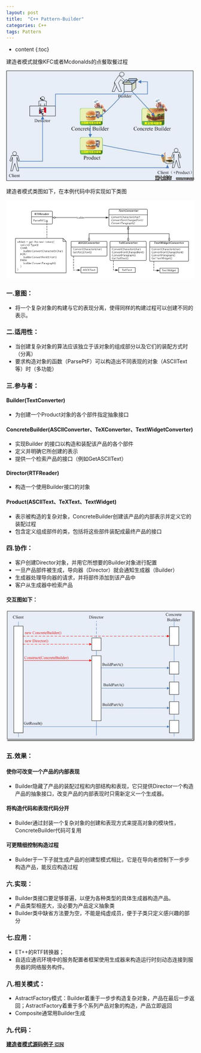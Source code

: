 ```yaml
---
layout: post
title:  "C++ Pattern-Builder"
categories: C++
tags: Pattern
---
```


* content
{:toc}

建造者模式就像KFC或者Mcdonalds的点餐取餐过程

![](https://raw.githubusercontent.com/cheng668/image/master/%E5%BB%BA%E9%80%A0%E8%80%85%E6%A8%A1%E5%BC%8F2.jpg)




建造者模式类图如下，在本例代码中将实现如下类图

![image](https://raw.githubusercontent.com/cheng668/image/master/%E5%BB%BA%E9%80%A0%E8%80%85%E6%A8%A1%E5%BC%8F.png)

### 一.意图：

* 将一个复杂对象的构建与它的表现分离，使得同样的构建过程可以创建不同的表示。

### 二.适用性：

* 当创建复杂对象的算法应该独立于该对象的组成部分以及它们的装配方式时（分离）
* 要求构造对象的函数（ParsePtF）可以构造出不同表现的对象（ASCIIText等）时（多功能）

### 三.参与者：

#### Builder(TextConverter)
* 为创建一个Product对象的各个部件指定抽象接口

#### ConcreteBuilder(ASCIIConverter、TeXConverter、TextWidgetConverter)
* 实现Builder	的接口以构造和装配该产品的各个部件
* 定义并明确它所创建的表示
* 提供一个检索产品的接口（例如GetASCIIText）

#### Director(RTFReader)
* 构造一个使用Builder接口的对象

#### Product(ASCIIText、TeXText、TextWidget)
* 表示被构造的复杂对象，ConcreteBuilder创建该产品的内部表示并定义它的装配过程
* 包含定义组成部件的类，包括将这些部件装配成最终产品的接口

### 四.协作：

* 客户创建Director对象，并用它所想要的Builder对象进行配置
* 一旦产品部件被生成，导向器（Director）就会通知生成器（Builder）
* 生成器处理导向器的请求，并将部件添加到该产品中
* 客户从生成器中检索产品

#### 交互图如下：

![image](https://raw.githubusercontent.com/cheng668/image/master/%E5%BB%BA%E9%80%A0%E8%80%85%E6%A8%A1%E5%BC%8F1.png)

### 五.效果：

#### 使你可改变一个产品的内部表现
* Builder隐藏了产品的装配过程和内部结构和表现，它只提供Director一个构造产品的抽象接口，改变产品的内部表现时只需新定义一个生成器。

#### 将构造代码和表现代码分开
* Builder通过封装一个复杂对象的创建和表现方式来提高对象的模块性，ConcreteBuilder代码可复用

#### 可更精细控制构造过程
* Builder于一下子就生成产品的创建型模式相比，它是在导向者控制下一步步构造产品，能反应构造过程

### 六.实现：

* Builder类接口要足够普遍，以便为各种类型的具体生成器构造产品。
* 产品类型相差大，没必要为产品定义抽象类
* Builder类中缺省方法要为空，不能是纯虚成员，便于子类只定义感兴趣的部分

### 七.应用：

* ET++的RTF转换器；
* 自适应通讯环境中的服务配置者框架使用生成器来构造运行时刻动态连接到服务器的网络服务构件。

### 八.相关模式：

* AstractFactory模式：Builder着重于一步步构造复杂对象，产品在最后一步返回；AstractFactory着重于多个系列产品对象的构造，产品立即返回
* Composite通常用Builder生成

### 九.代码：

**[建造者模式源码例子 🇨🇳](https://github.com/cheng668/Pattern-Builder/tree/master)**
